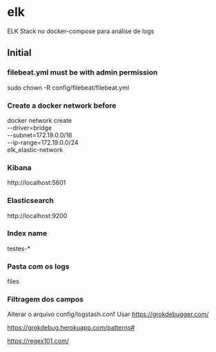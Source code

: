 # elk
ELK Stack no docker-compose para análise de logs

## Initial
### filebeat.yml must be with admin permission
sudo chown -R config/filebeat/filebeat.yml

### Create a docker network before
docker network create \
  --driver=bridge \
  --subnet=172.19.0.0/16 \
  --ip-range=172.19.0.0/24 \
  elk_elastic-network

### Kibana
http://localhost:5601

### Elasticsearch
http://localhost:9200

### Index name
testes-*

### Pasta com os logs
files

### Filtragem dos campos
Alterar o arquivo config/logstash.conf
Usar https://grokdebugger.com/

https://grokdebug.herokuapp.com/patterns#

https://regex101.com/